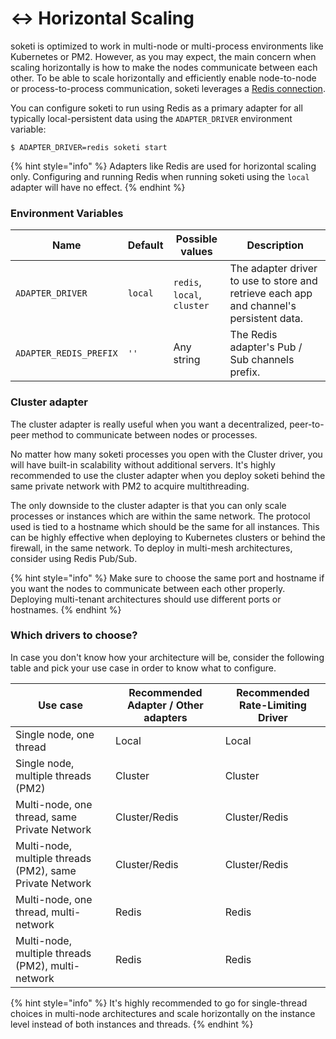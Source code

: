 # ↔ Horizontal Scaling

soketi is optimized to work in multi-node or multi-process environments like Kubernetes or PM2. However, as you may expect, the main concern when scaling horizontally is how to make the nodes communicate between each other. To be able to scale horizontally and efficiently enable node-to-node or process-to-process communication, soketi leverages a [Redis connection](../getting-started/redis-configuration.md).

You can configure soketi to run using Redis as a primary adapter for all typically local-persistent data using the `ADAPTER_DRIVER` environment variable:

```
$ ADAPTER_DRIVER=redis soketi start
```

{% hint style="info" %}
Adapters like Redis are used for horizontal scaling only. Configuring and running Redis when running soketi using the `local` adapter will have no effect.
{% endhint %}

### Environment Variables

| Name                                 | Default   | Possible values             | Description                                                                              |
| ------------------------------------ | --------- | --------------------------- | ---------------------------------------------------------------------------------------- |
| `ADAPTER_DRIVER`                     | `local`   | `redis`, `local`, `cluster` | The adapter driver to use to store and retrieve each app and channel's persistent data.  |
| `ADAPTER_REDIS_PREFIX`               | `''`      | Any string                  | The Redis adapter's Pub / Sub channels prefix.                                           |

### Cluster adapter

The cluster adapter is really useful when you want a decentralized, peer-to-peer method to communicate between nodes or processes. 

No matter how many soketi processes you open with the Cluster driver, you will have built-in scalability without additional servers. It's highly recommended to use the cluster adapter when you deploy soketi behind the same private network with PM2 to acquire multithreading.

The only downside to the cluster adapter is that you can only scale processes or instances which are within the same network. The protocol used is tied to a hostname which should be the same for all instances. This can be highly effective when deploying to Kubernetes clusters or behind the firewall, in the same network. To deploy in multi-mesh architectures, consider using Redis Pub/Sub.

{% hint style="info" %}
Make sure to choose the same port and hostname if you want the nodes to communicate between each other properly. Deploying multi-tenant architectures should use different ports or hostnames.
{% endhint %}

### Which drivers to choose?

In case you don't know how your architecture will be, consider the following table and pick your use case in order to know what to configure.

| Use case                                                 | Recommended Adapter / Other adapters          | Recommended Rate-Limiting Driver |
| -------------------------------------------------------- | --------------------------------------------- | -------------------------------- |
| Single node, one thread                                  | Local                                         | Local                            |
| Single node, multiple threads (PM2)                      | Cluster                                       | Cluster                          |
| Multi-node, one thread, same Private Network             | Cluster/Redis                                 | Cluster/Redis                    |
| Multi-node, multiple threads (PM2), same Private Network | Cluster/Redis                                 | Cluster/Redis                    |
| Multi-node, one thread, multi-network                    | Redis                                         | Redis                            |
| Multi-node, multiple threads (PM2), multi-network        | Redis                                         | Redis                            |

{% hint style="info" %}
It's highly recommended to go for single-thread choices in multi-node architectures and scale horizontally on the instance level instead of both instances and threads.
{% endhint %}